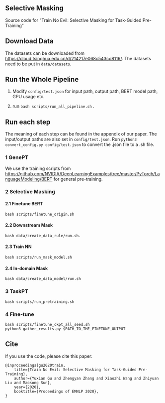## Selective Masking

Source code for "Train No Evil: Selective Masking for Task-Guided Pre-Training"

## Download Data

The datasets can be downloaded from <https://cloud.tsinghua.edu.cn/d/214217e068c543cd8116/>. The datasets need to be put in `data/datasets`.

## Run the Whole Pipeline

1. Modify `config/test.json` for input path, output path, BERT model path, GPU usage etc.

2. run `bash scripts/run_all_pipeline.sh` .

## Run each step

The meaning of each step can be found in the appendix of our paper. The input/output paths are also set in `config/test.json`. Run `python3 convert_config.py config/test.json` to convert the .json file to a .sh file.

### 1 GenePT

We use the training scripts from <https://github.com/NVIDIA/DeepLearningExamples/tree/master/PyTorch/LanguageModeling/BERT> for general pre-training.

### 2 Selective Masking

#### 2.1 Finetune BERT

```[bash]
bash scripts/finetune_origin.sh
```

#### 2.2 Downstream Mask

```[bash]
bash data/create_data_rule/run.sh.
```

#### 2.3 Train NN

```[bash]
bash scripts/run_mask_model.sh
```

#### 2.4 In-domain Mask

```[bash]
bash data/create_data_model/run.sh
```

### 3 TaskPT

```[bash]
bash scripts/run_pretraining.sh
```

### 4 Fine-tune

```[bash]
bash scripts/finetune_ckpt_all_seed.sh
python3 gather_results.py $PATH_TO_THE_FINETUNE_OUTPUT
```

## Cite

If you use the code, please cite this paper:

```[]
@inproceedings{gu2020train,
    title={Train No Evil: Selective Masking for Task-Guided Pre-Training},
    author={Yuxian Gu and Zhengyan Zhang and Xiaozhi Wang and Zhiyuan Liu and Maosong Sun},
    year={2020},
    booktitle={Proceedings of EMNLP 2020},
}
```
